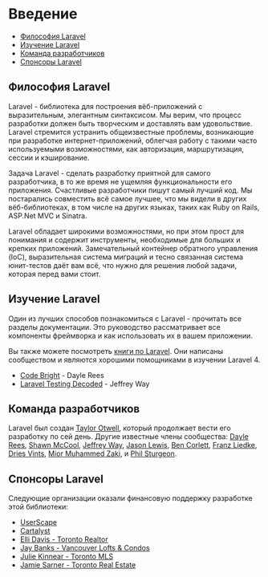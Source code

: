 # Введение

- [Философия Laravel](#laravel-philosophy)
- [Изучение Laravel](#learning-laravel)
- [Команда разработчиков](#development-team)
- [Спонсоры Laravel](#framework-sponsors)

<a name="laravel-philosophy"></a>
## Философия Laravel

Laravel - библиотека для построения вёб-приложений с выразительным, элегантным синтаксисом. Мы верим, что процесс разработки должен быть творческим и доставлять вам удовольствие. Laravel стремится устранить общеизвестные проблемы, возникающие при разработке интернет-приложений, облегчая работу с такими часто используемыми возможностями, как авторизация, маршрутизация, сессии и кэширование.

Задача Laravel - сделать разработку приятной для самого разработчика, в то же время не ущемляя функциональности его приложения. Счастливые разработчики пишут самый лучший код. Мы постарались совместить всё самое лучшее, что мы видели в других вёб-библиотеках, в том числе на других языках, таких как Ruby on Rails, ASP.Net MVC и Sinatra.

Laravel обладает широкими возможностями, но при этом прост для понимания и содержит инструменты, необходимые для больших и крепких приложений. Замечательный контейнер обратного управления (IoC), выразительная система миграций и тесно связанная система юнит-тестов даёт вам всё, что нужно для решения любой задачи, которая перед вами стоит.

<a name="learning-laravel"></a>
## Изучение Laravel

Один из лучших способов познакомиться с Laravel - прочитать все разделы документации. Это руководство рассматривает все компоненты фреймворка и как использовать их в вашем приложении.

Вы также можете посмотреть [книги по Laravel](http://wiki.laravel.io/Books). Они написаны сообществом и являются хорошими помощниками в изучении Laravel 4.

- [Code Bright](https://leanpub.com/codebright) - Dayle Rees
- [Laravel Testing Decoded](https://leanpub.com/laravel-testing-decoded) - Jeffrey Way

<a name="development-team"></a>
## Команда разработчиков

Laravel был создан [Taylor Otwell](https://github.com/taylorotwell), который продолжает вести его разработку по сей день. Другие известные члены сообщества: [Dayle Rees](https://github.com/daylerees), [Shawn McCool](https://github.com/ShawnMcCool), [Jeffrey Way](https://github.com/JeffreyWay), [Jason Lewis](https://github.com/jasonlewis), [Ben Corlett](https://github.com/bencorlett), [Franz Liedke](https://github.com/franzliedke), [Dries Vints](https://github.com/driesvints), [Mior Muhammed Zaki](https://github.com/crynobone), и [Phil Sturgeon](https://github.com/philsturgeon).

<a name="framework-sponsors"></a>
## Спонсоры Laravel

Следующие организации оказали финансовую поддержку разработке этой библиотеки:

- [UserScape](http://userscape.com)
- [Cartalyst](http://cartalyst.com)
- [Elli Davis - Toronto Realtor](http://ellidavis.com)
- [Jay Banks - Vancouver Lofts & Condos](http://jaybanks.ca/vancouver-lofts-condos)
- [Julie Kinnear - Toronto MLS](http://juliekinnear.com/toronto-mls-listings)
- [Jamie Sarner - Toronto Real Estate](http://jamiesarner.com)